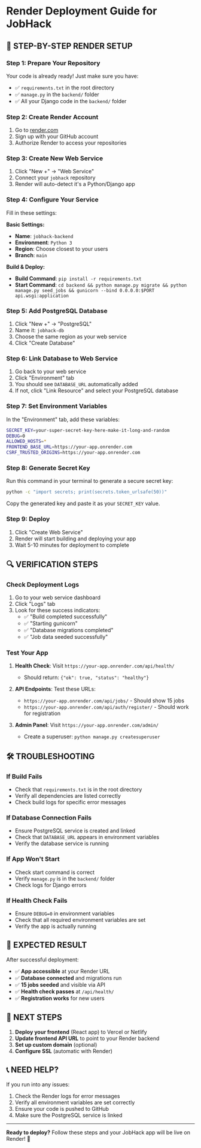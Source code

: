 # Render Deployment Guide for JobHack

## 🚀 **STEP-BY-STEP RENDER SETUP**

### **Step 1: Prepare Your Repository**
Your code is already ready! Just make sure you have:
- ✅ `requirements.txt` in the root directory
- ✅ `manage.py` in the `backend/` folder
- ✅ All your Django code in the `backend/` folder

### **Step 2: Create Render Account**
1. Go to [render.com](https://render.com)
2. Sign up with your GitHub account
3. Authorize Render to access your repositories

### **Step 3: Create New Web Service**
1. Click "New +" → "Web Service"
2. Connect your `jobhack` repository
3. Render will auto-detect it's a Python/Django app

### **Step 4: Configure Your Service**
Fill in these settings:

**Basic Settings:**
- **Name**: `jobhack-backend`
- **Environment**: `Python 3`
- **Region**: Choose closest to your users
- **Branch**: `main`

**Build & Deploy:**
- **Build Command**: `pip install -r requirements.txt`
- **Start Command**: `cd backend && python manage.py migrate && python manage.py seed_jobs && gunicorn --bind 0.0.0.0:$PORT api.wsgi:application`

### **Step 5: Add PostgreSQL Database**
1. Click "New +" → "PostgreSQL"
2. Name it: `jobhack-db`
3. Choose the same region as your web service
4. Click "Create Database"

### **Step 6: Link Database to Web Service**
1. Go back to your web service
2. Click "Environment" tab
3. You should see `DATABASE_URL` automatically added
4. If not, click "Link Resource" and select your PostgreSQL database

### **Step 7: Set Environment Variables**
In the "Environment" tab, add these variables:

```bash
SECRET_KEY=your-super-secret-key-here-make-it-long-and-random
DEBUG=0
ALLOWED_HOSTS=*
FRONTEND_BASE_URL=https://your-app.onrender.com
CSRF_TRUSTED_ORIGINS=https://your-app.onrender.com
```

### **Step 8: Generate Secret Key**
Run this command in your terminal to generate a secure secret key:

```bash
python -c "import secrets; print(secrets.token_urlsafe(50))"
```

Copy the generated key and paste it as your `SECRET_KEY` value.

### **Step 9: Deploy**
1. Click "Create Web Service"
2. Render will start building and deploying your app
3. Wait 5-10 minutes for deployment to complete

## 🔍 **VERIFICATION STEPS**

### **Check Deployment Logs**
1. Go to your web service dashboard
2. Click "Logs" tab
3. Look for these success indicators:
   - ✅ "Build completed successfully"
   - ✅ "Starting gunicorn"
   - ✅ "Database migrations completed"
   - ✅ "Job data seeded successfully"

### **Test Your App**
1. **Health Check**: Visit `https://your-app.onrender.com/api/health/`
   - Should return: `{"ok": true, "status": "healthy"}`

2. **API Endpoints**: Test these URLs:
   - `https://your-app.onrender.com/api/jobs/` - Should show 15 jobs
   - `https://your-app.onrender.com/api/auth/register/` - Should work for registration

3. **Admin Panel**: Visit `https://your-app.onrender.com/admin/`
   - Create a superuser: `python manage.py createsuperuser`

## 🛠️ **TROUBLESHOOTING**

### **If Build Fails**
- Check that `requirements.txt` is in the root directory
- Verify all dependencies are listed correctly
- Check build logs for specific error messages

### **If Database Connection Fails**
- Ensure PostgreSQL service is created and linked
- Check that `DATABASE_URL` appears in environment variables
- Verify the database service is running

### **If App Won't Start**
- Check start command is correct
- Verify `manage.py` is in the `backend/` folder
- Check logs for Django errors

### **If Health Check Fails**
- Ensure `DEBUG=0` in environment variables
- Check that all required environment variables are set
- Verify the app is actually running

## 🎯 **EXPECTED RESULT**

After successful deployment:
- ✅ **App accessible** at your Render URL
- ✅ **Database connected** and migrations run
- ✅ **15 jobs seeded** and visible via API
- ✅ **Health check passes** at `/api/health/`
- ✅ **Registration works** for new users

## 🚀 **NEXT STEPS**

1. **Deploy your frontend** (React app) to Vercel or Netlify
2. **Update frontend API URL** to point to your Render backend
3. **Set up custom domain** (optional)
4. **Configure SSL** (automatic with Render)

## 📞 **NEED HELP?**

If you run into any issues:
1. Check the Render logs for error messages
2. Verify all environment variables are set correctly
3. Ensure your code is pushed to GitHub
4. Make sure the PostgreSQL service is linked

---

**Ready to deploy?** Follow these steps and your JobHack app will be live on Render! 🎉
